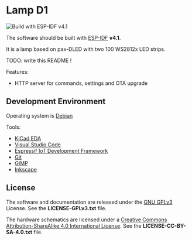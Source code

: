 # Lamp D1

![Build with ESP-IDF v4.1](https://github.com/CalinRadoni/pax-LampD1/workflows/Build%20with%20ESP-IDF%20v4.1/badge.svg)

The software should be built with [ESP-IDF](https://github.com/espressif/esp-idf) **v4.1**.

It is a lamp based on pax-DLED with two 100 WS2812x LED strips.

TODO: write this README !

Features:

- HTTP server for commands, settings and OTA upgrade

## Development Environment

Operating system is [Debian](https://www.debian.org/)

Tools:

- [KiCad EDA](http://kicad.org/)
- [Visual Studio Code](https://code.visualstudio.com/)
- [Espressif IoT Development Framework](https://github.com/espressif/esp-idf)
- [Git](https://git-scm.com/)
- [GIMP](https://www.gimp.org/)
- [Inkscape](https://inkscape.org/en/)

## License

The software and documentation are released under the [GNU GPLv3](http://www.gnu.org/licenses/gpl-3.0.html) License. See the __LICENSE-GPLv3.txt__ file.

The hardware schematics are licensed under a [Creative Commons Attribution-ShareAlike 4.0 International License](http://creativecommons.org/licenses/by-sa/4.0/).
See the __LICENSE-CC-BY-SA-4.0.txt__ file.
